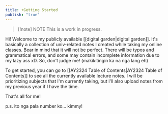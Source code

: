 ```yaml
---
title: +Getting Started
publish: "true"
---
```

> [!note] NOTE
> This is a work in progress.

Hi! Welcome to my publicly available [[digital garden|digital garden]]. It's basically a collection of univ-related notes I created while taking my online classes. Bear in mind that it will not be perfect. There will be typos and grammatical errors, and some may contain incomplete information due to my lazy ass xD. So, don't judge me! (makikitingin ka na nga lang eh)

To get started, you can go to [[AY2324 Table of Contents|AY2324 Table of Contents]] to see all the currently available lecture notes. I will be prioritizing subjects that I'm currently taking, but I'll also upload notes from my previous year if I have the time.

That's all for me!

p.s. ito nga pala number ko... kimmy!